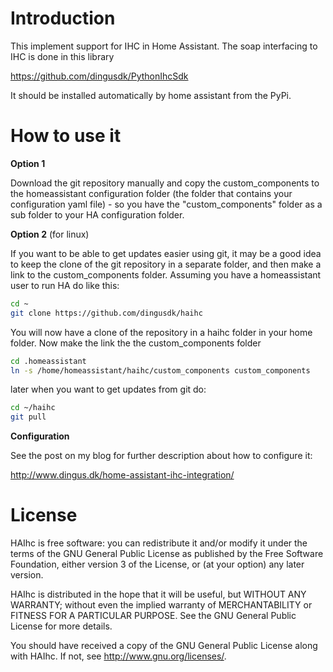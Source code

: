 # Introduction

This implement support for IHC in Home Assistant. The soap interfacing to IHC is done in this library

https://github.com/dingusdk/PythonIhcSdk

It should be installed automatically by home assistant from the PyPi.


# How to use it


**Option 1**

Download the git repository manually and copy the custom_components to the homeassistant configuration folder (the folder that contains your configuration yaml file) - so you have the "custom_components" folder as a sub folder to your HA configuration folder.

**Option 2** (for linux)

If you want to be able to get updates easier using git, it may be a good idea to keep the clone of the git repository in a separate folder, and then make a link to the custom_components folder.
Assuming you have a homeassistant user to run HA do like this:

```bash
cd ~
git clone https://github.com/dingusdk/haihc
```
You will now have a clone of the repository in a haihc folder in your home folder.
Now make the link the the custom_components folder
```bash
cd .homeassistant
ln -s /home/homeassistant/haihc/custom_components custom_components
```
later when you want to get updates from git do:
```bash
cd ~/haihc
git pull
```

**Configuration**

See the post on my blog for further description about how to configure it:

http://www.dingus.dk/home-assistant-ihc-integration/



# License

HAIhc is free software: you can redistribute it and/or modify
it under the terms of the GNU General Public License as published by
the Free Software Foundation, either version 3 of the License, or
(at your option) any later version.

HAIhc is distributed in the hope that it will be useful,
but WITHOUT ANY WARRANTY; without even the implied warranty of
MERCHANTABILITY or FITNESS FOR A PARTICULAR PURPOSE.  See the
GNU General Public License for more details.

You should have received a copy of the GNU General Public License
along with HAIhc.  If not, see <http://www.gnu.org/licenses/>.

